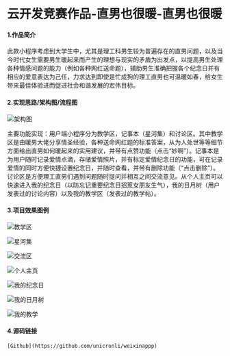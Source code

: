 # 云开发竞赛作品-直男也很暖-直男也很暖
#### 1.作品简介


  此款小程序考虑到大学生中，尤其是理工科男生较为普遍存在的直男问题，以及当今时代女生需要男生暖起来而产生的理想与现实的矛盾为出发点，以提高男生处理各种情感问题的能力（例如各种网红送命题），辅助男生准确把握各个纪念日并有相应的爱意表达为己任，力求达到即使是忙成狗的理工直男也可温暖如春，给女生带来最佳体验进而促进社会和谐发展的宏伟目标。

#### 2.实现思路/架构图/流程图

![架构图](D:\A\微信图片_20190622200235.png)

主要功能实现：用户端小程序分为教学区，记事本（星河集）和讨论区。其中教学区是由暖男大佬分享情圣经验，各种送命网红题的标准答案，从为人处世等等细节方面给出直男如何暖起来的实用建议，并带有点赞功能（点击“妙啊”）。记事本是为用户随时记录爱情点滴，存储爱情照片，并有标定爱情纪念日的功能，可在记录爱情的同时方便快捷设置纪念日，并随时查看，并带有删除功能（“点击删除”）。讨论区是方便理工直男们遇到问题随时提问并相互之间交流意见。从个人主页可以快速进入我的纪念日（以防忘记重要纪念日招惹女朋友生气），我的日月树（用户发表过的讨论内容）以及我的教学区（发表过的教学帖）。

#### 3.项目效果图例

![教学区](D:\A\微信图片_20190622194025.png)

![星河集](D:\A\微信图片_20190622194101.png)

![交流区](D:\A\微信图片_20190622194106.png)

![个人主页](D:\A\微信图片_20190622194110.png)

![我的纪念日](D:\A\微信图片_20190622194120.png)

![我的日月树](D:\A\微信图片_20190622194126.png)

![我的教学](D:\A\微信图片_20190622194129.png)

#### 4.源码链接

```
[Github](https://github.com/unicronli/weixinappp)
```

